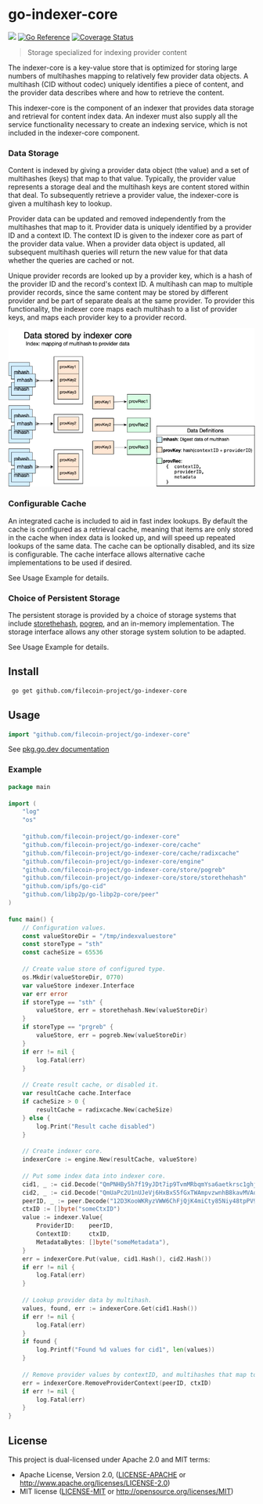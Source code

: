 # go-indexer-core
[![](https://img.shields.io/badge/made%20by-Protocol%20Labs-blue.svg?style=flat-square)](https://protocol.ai)
[![Go Reference](https://pkg.go.dev/badge/github.com/filecoin-project/go-indexer-core.svg)](https://pkg.go.dev/github.com/filecoin-project/go-indexer-core)
[![Coverage Status](https://codecov.io/gh/filecoin-project/go-indexer-core/branch/main/graph/badge.svg)](https://codecov.io/gh/filecoin-project/go-indexer-core/branch/main)
> Storage specialized for indexing provider content

The indexer-core is a key-value store that is optimized for storing large numbers of multihashes mapping to relatively few provider data objects. A multihash (CID without codec) uniquely identifies a piece of content, and the provider data describes where and how to retrieve the content.

This indexer-core is the component of an indexer that provides data storage and retrieval for content index data. An indexer must also supply all the service functionality necessary to create an indexing service, which is not included in the indexer-core component.

### Data Storage

Content is indexed by giving a provider data object (the value) and a set of multihashes (keys) that map to that value. Typically, the provider value represents a storage deal and the multihash keys are content stored within that deal. To subsequently retrieve a provider value, the indexer-core is given a multihash key to lookup.

Provider data can be updated and removed independently from the multihashes that map to it. Provider data is uniquely identified by a provider ID and a context ID. The context ID is given to the indexer core as part of the provider data value. When a provider data object is updated, all subsequent multihash queries will return the new value for that data whether the queries are cached or not.

Unique provider records are looked up by a provider key, which is a hash of the provider ID and the record's context ID. A multihash can map to multiple provider records, since the same content may be stored by different provider and be part of separate deals at the same provider. To provider this functionality, the indexer core maps each multihash to a list of provider keys, and maps each provider key to a provider record.

![indexer-core-data](doc/indexer-core-data.png)

### Configurable Cache
An integrated cache is included to aid in fast index lookups. By default the cache is configured as a retrieval cache, meaning that items are only stored in the cache when index data is looked up, and will speed up repeated lookups of the same data. The cache can be optionally disabled, and its size is configurable. The cache interface allows alternative cache implementations to be used if desired.

See Usage Example for details.

### Choice of Persistent Storage

The persistent storage is provided by a choice of storage systems that include [storethehash](https://github.com/ipld/go-storethehash), [pogrep](https://github.com/akrylysov/pogreb#readme), and an in-memory implementation. The storage interface allows any other storage system solution to be adapted.

See Usage Example for details.

## Install
```sh
 go get github.com/filecoin-project/go-indexer-core
 ```
 
 ## Usage
 ```go
 import "github.com/filecoin-project/go-indexer-core"
```

See [pkg.go.dev documentation](https://pkg.go.dev/github.com/filecoin-project/go-indexer-core)

### Example
```go
package main

import (
	"log"
	"os"

	"github.com/filecoin-project/go-indexer-core"
	"github.com/filecoin-project/go-indexer-core/cache"
	"github.com/filecoin-project/go-indexer-core/cache/radixcache"
	"github.com/filecoin-project/go-indexer-core/engine"
	"github.com/filecoin-project/go-indexer-core/store/pogreb"
	"github.com/filecoin-project/go-indexer-core/store/storethehash"
	"github.com/ipfs/go-cid"
	"github.com/libp2p/go-libp2p-core/peer"
)

func main() {
	// Configuration values.
	const valueStoreDir = "/tmp/indexvaluestore"
	const storeType = "sth"
	const cacheSize = 65536

	// Create value store of configured type.
	os.Mkdir(valueStoreDir, 0770)
	var valueStore indexer.Interface
	var err error
	if storeType == "sth" {
		valueStore, err = storethehash.New(valueStoreDir)
	}
	if storeType == "prgreb" {
		valueStore, err = pogreb.New(valueStoreDir)
	}
	if err != nil {
		log.Fatal(err)
	}

	// Create result cache, or disabled it.
	var resultCache cache.Interface
	if cacheSize > 0 {
		resultCache = radixcache.New(cacheSize)
	} else {
		log.Print("Result cache disabled")
	}

	// Create indexer core.
	indexerCore := engine.New(resultCache, valueStore)

	// Put some index data into indexer core.
	cid1, _ := cid.Decode("QmPNHBy5h7f19yJDt7ip9TvmMRbqmYsa6aetkrsc1ghjLB")
	cid2, _ := cid.Decode("QmUaPc2U1nUJeVj6HxBxS5fGxTWAmpvzwnhB8kavMVAotE")
	peerID, _ := peer.Decode("12D3KooWKRyzVWW6ChFjQjK4miCty85Niy48tpPV95XdKu1BcvMA")
	ctxID := []byte("someCtxID")
	value := indexer.Value{
		ProviderID:    peerID,
		ContextID:     ctxID,
		MetadataBytes: []byte("someMetadata"),
	}
	err = indexerCore.Put(value, cid1.Hash(), cid2.Hash())
	if err != nil {
		log.Fatal(err)
	}

	// Lookup provider data by multihash.
	values, found, err := indexerCore.Get(cid1.Hash())
	if err != nil {
		log.Fatal(err)
	}
	if found {
		log.Printf("Found %d values for cid1", len(values))
	}
	
	// Remove provider values by contextID, and multihashes that map to them.
	err = indexerCore.RemoveProviderContext(peerID, ctxID)
	if err != nil {
		log.Fatal(err)                                                                                                                   
	}
}
```

## License
This project is dual-licensed under Apache 2.0 and MIT terms:

- Apache License, Version 2.0, ([LICENSE-APACHE](LICENSE-APACHE) or http://www.apache.org/licenses/LICENSE-2.0)
- MIT license ([LICENSE-MIT](LICENSE-MIT) or http://opensource.org/licenses/MIT)
